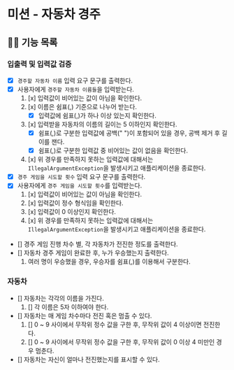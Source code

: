 # 미션 - 자동차 경주

## 👨‍💻 기능 목록

### 입출력 및 입력값 검증

- [x] `경주할 자동차 이름` 입력 요구 문구를 출력한다.
- [x] 사용자에게 `경주할 자동차 이름들`을 입력받는다.
    1. [x] 입력값이 비어있는 값이 아님을 확인한다.
    2. [x] 이름은 쉼표(,) 기준으로 나누어 받는다.
        - [x] 입력값에 쉼표(,)가 하나 이상 있는지 확인한다.
    3. [x] 입력받을 자동차의 이름의 길이는 5 이하인지 확인한다.
        - [x] 쉼표(,)로 구분한 입력값에 공백(" ")이 포함되어 있을 경우, 공백 제거 후 길이를 잰다.
        - [x] 쉼표(,)로 구분한 입력값 중 비어있는 값이 없음을 확인한다.
    4. [x] 위 경우를 만족하지 못하는 입력값에 대해서는 `IllegalArgumentException`을 발생시키고 애플리케이션을 종료한다.
- [x] `경주 게임을 시도할 횟수` 입력 요구 문구를 출력한다.
- [x] 사용자에게 `경주 게임을 시도할 횟수`를 입력받는다.
    1. [x] 입력값이 비어있는 값이 아님을 확인한다.
    2. [x] 입력값이 정수 형식임을 확인한다.
    3. [x] 입력값이 0 이상인지 확인한다.
    4. [x] 위 경우를 만족하지 못하는 입력값에 대해서는 `IllegalArgumentException`을 발생시키고 애플리케이션을 종료한다.
- [] 경주 게임 진행 차수 별, 각 자동차가 전진한 정도를 출력한다.
- [] 자동차 경주 게임이 완료한 후, 누가 우승했는지 출력한다.
    1. 여러 명이 우승했을 경우, 우승자를 쉼표(,)를 이용해서 구분한다.

### 자동차

- [] 자동차는 각각의 이름을 가진다.
    1. [] 각 이름은 5자 이하여야 한다.
- [] 자동차는 매 게임 차수마다 전진 혹은 멈출 수 있다.
    1. [] 0 ~ 9 사이에서 무작위 정수 값을 구한 후, 무작위 값이 4 이상이면 전진한다.
    2. [] 0 ~ 9 사이에서 무작위 정수 값을 구한 후, 무작위 값이 0 이상 4 미만인 경우 멈춘다.
- [] 자동차는 자신이 얼마나 전진했는지를 표시할 수 있다.